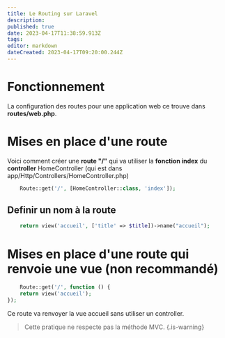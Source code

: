 ```yaml
---
title: Le Routing sur Laravel
description: 
published: true
date: 2023-04-17T11:38:59.913Z
tags: 
editor: markdown
dateCreated: 2023-04-17T09:20:00.244Z
---
```


# Fonctionnement
La configuration des routes pour une application web ce trouve dans **routes/web.php**.

# Mises en place d'une route
Voici comment créer une **route "/"** qui va utiliser la **fonction index** du **controller** HomeController (qui est dans app/Http/Controllers/HomeController.php)

```php
	Route::get('/', [HomeController::class, 'index']);
```

## Definir un nom à la route

```php
	return view('accueil', ['title' => $title])->name("accueil");
```

# Mises en place d'une route qui renvoie une vue (non recommandé)

```php
	Route::get('/', function () {
    return view('accueil');
});
```
Ce route va renvoyer la vue accueil sans utiliser un controller. 

> Cette pratique ne respecte pas la méthode MVC.
{.is-warning}
